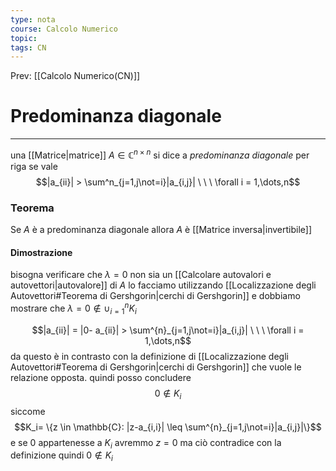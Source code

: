 ```yaml
---
type: nota
course: Calcolo Numerico
topic: 
tags: CN
---
```


Prev: [[Calcolo Numerico(CN)]]

# Predominanza diagonale
--- 
una [[Matrice|matrice]] $A \in \mathbb{C}^{n \times n}$ si dice a _predominanza diagonale_ per riga se vale 
$$|a_{ii}| > \sum^n_{j=1,j\not=i}|a_{i,j}| \ \ \ \forall i = 1,\dots,n$$

### Teorema 
Se $A$ è a predominanza diagonale allora $A$ è [[Matrice inversa|invertibile]] 

#### Dimostrazione
bisogna verificare che $\lambda =0$ non sia un [[Calcolare autovalori e autovettori|autovalore]] di $A$ 
lo facciamo utilizzando [[Localizzazione degli Autovettori#Teorema di Gershgorin|cerchi di Gershgorin]] e dobbiamo mostrare che $\lambda = 0 \not \in \cup^n_{i=1}K_i$

$$|a_{ii}| = |0- a_{ii}| > \sum^{n}_{j=1,j\not=i}|a_{i,j}| \ \ \ \forall i = 1,\dots,n$$
da questo è in contrasto con la definizione di [[Localizzazione degli Autovettori#Teorema di Gershgorin|cerchi di Gershgorin]] che vuole le relazione opposta. quindi posso concludere 
$$0 \not\in K_i $$
siccome 
$$K_i= \{z \in \mathbb{C}: |z-a_{i,i}| \leq \sum^{n}_{j=1,j\not=i}|a_{i,j}|\}$$
e se $0$ appartenesse  a $K_i$ avremmo $z=0$ ma ciò contradice con la definizione quindi $0 \not\in K_i$ 